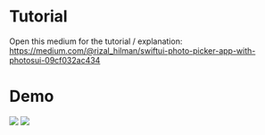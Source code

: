 # Tutorial
Open this medium for the tutorial / explanation:
https://medium.com/@rizal_hilman/swiftui-photo-picker-app-with-photosui-09cf032ac434

# Demo
![](https://miro.medium.com/v2/resize:fit:1400/format:webp/1*SzN6oX0IZZWzO5kl_C7xwQ.png)
![](https://miro.medium.com/v2/resize:fit:720/format:webp/1*AtvjZ8d79WvKb85R-jBVVg.gif)

